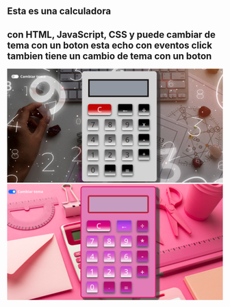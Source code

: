 ## Esta es una calculadora 
## con HTML, JavaScript, CSS y puede cambiar de tema con un boton esta echo con eventos click tambien tiene un cambio de tema con un boton   
![alt text](./assets/img/image.png)
![alt text](./assets/img/image2.png)